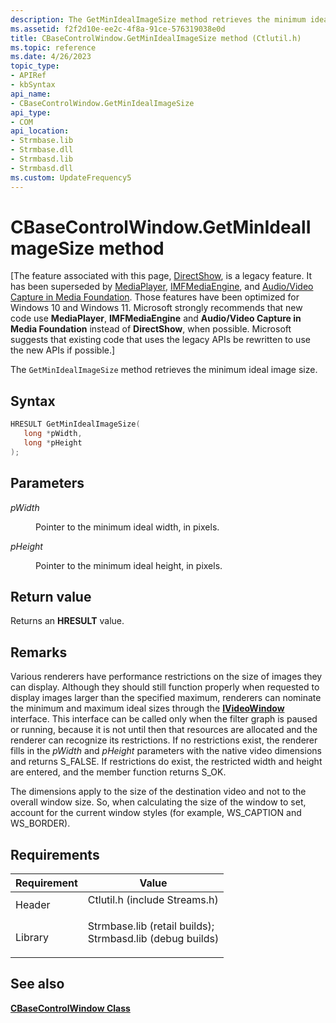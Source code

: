 ```yaml
---
description: The GetMinIdealImageSize method retrieves the minimum ideal image size.
ms.assetid: f2f2d10e-ee2c-4f8a-91ce-576319038e0d
title: CBaseControlWindow.GetMinIdealImageSize method (Ctlutil.h)
ms.topic: reference
ms.date: 4/26/2023
topic_type: 
- APIRef
- kbSyntax
api_name: 
- CBaseControlWindow.GetMinIdealImageSize
api_type: 
- COM
api_location: 
- Strmbase.lib
- Strmbase.dll
- Strmbasd.lib
- Strmbasd.dll
ms.custom: UpdateFrequency5
---
```


# CBaseControlWindow.GetMinIdealImageSize method

\[The feature associated with this page, [DirectShow](/windows/win32/directshow/directshow), is a legacy feature. It has been superseded by [MediaPlayer](/uwp/api/Windows.Media.Playback.MediaPlayer), [IMFMediaEngine](/windows/win32/api/mfmediaengine/nn-mfmediaengine-imfmediaengine), and [Audio/Video Capture in Media Foundation](windows/win32/medfound/audio-video-capture-in-media-foundation). Those features have been optimized for Windows 10 and Windows 11. Microsoft strongly recommends that new code use **MediaPlayer**, **IMFMediaEngine** and **Audio/Video Capture in Media Foundation** instead of **DirectShow**, when possible. Microsoft suggests that existing code that uses the legacy APIs be rewritten to use the new APIs if possible.\]

The `GetMinIdealImageSize` method retrieves the minimum ideal image size.

## Syntax


```C++
HRESULT GetMinIdealImageSize(
   long *pWidth,
   long *pHeight
);
```



## Parameters

<dl> <dt>

*pWidth* 
</dt> <dd>

Pointer to the minimum ideal width, in pixels.

</dd> <dt>

*pHeight* 
</dt> <dd>

Pointer to the minimum ideal height, in pixels.

</dd> </dl>

## Return value

Returns an **HRESULT** value.

## Remarks

Various renderers have performance restrictions on the size of images they can display. Although they should still function properly when requested to display images larger than the specified maximum, renderers can nominate the minimum and maximum ideal sizes through the [**IVideoWindow**](/windows/desktop/api/Control/nn-control-ivideowindow) interface. This interface can be called only when the filter graph is paused or running, because it is not until then that resources are allocated and the renderer can recognize its restrictions. If no restrictions exist, the renderer fills in the *pWidth* and *pHeight* parameters with the native video dimensions and returns S\_FALSE. If restrictions do exist, the restricted width and height are entered, and the member function returns S\_OK.

The dimensions apply to the size of the destination video and not to the overall window size. So, when calculating the size of the window to set, account for the current window styles (for example, WS\_CAPTION and WS\_BORDER).

## Requirements



| Requirement | Value |
|--------------------|--------------------------------------------------------------------------------------------------------------------------------------------------------------------------------------------|
| Header<br/>  | <dl> <dt>Ctlutil.h (include Streams.h)</dt> </dl>                                                                                   |
| Library<br/> | <dl> <dt>Strmbase.lib (retail builds); </dt> <dt>Strmbasd.lib (debug builds)</dt> </dl> |



## See also

<dl> <dt>

[**CBaseControlWindow Class**](cbasecontrolwindow.md)
</dt> </dl>

 

 




